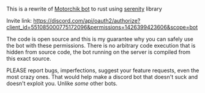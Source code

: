 This is a rewrite of [Motorchik bot](https://github.com/JohnTheCoolingFan/Motorchik) to rust using [serenity](https://github.com/serenity-rs/serenity) library

Invite link: https://discord.com/api/oauth2/authorize?client_id=551085000775172096&permissions=1426399423606&scope=bot

The code is open source and this is my guarantee why you can safely use the bot with these permissions. There is no arbitrary code execution that is hidden from source code, the bot running on the server is compiled from this exact source.

PLEASE report bugs, imperfections, suggest your feature requests, even the most crazy ones. That would help make a discord bot that doesn't suck and doesn't exploit you. Unlike *some* other bots.

